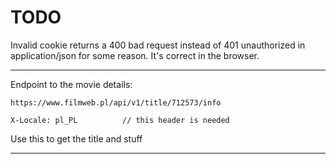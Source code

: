 # TODO

Invalid cookie returns a 400 bad request instead of 401 unauthorized in application/json for some reason. It's correct in the browser.

---

Endpoint to the movie details:

```
https://www.filmweb.pl/api/v1/title/712573/info

X-Locale: pl_PL          // this header is needed
```

Use this to get the title and stuff

---
